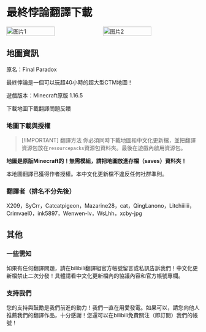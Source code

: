 <script setup>
import ButtonComponent from '../../.vitepress/theme/components/ButtonComponent.vue'
</script>

# 最終悖論翻譯下載
<div style="display: flex">
  <img src="https://s11.ax1x.com/2024/02/25/pFa1mDg.jpg" style="width:50%" alt="图片1">
  <img src="https://s11.ax1x.com/2024/02/25/pFa1Nb4.jpg" style="width:50%" alt="图片2">
</div>

## 地圖資訊

原名：Final Paradox

最終悖論是一個可以玩超40小時的超大型CTM地圖！

遊戲版本：Minecraft原版 1.16.5

<div style="display: flex;">
  <ButtonComponent link="https://www.mediafire.com/file/l6el23bvw6mrye1/Final_Paradox_v1.0.18.zip/file">下載地圖</ButtonComponent>
  <ButtonComponent buttonClass='button2' link="https://vmhanhuazu.lanzouy.com/s/fp-vmct-cn">下載翻譯</ButtonComponent>
  <ButtonComponent buttonClass='button3' link="https://vm-comment.pp.ua/posts/39967.html">問題反饋</ButtonComponent>
</div>


### 地圖下載與授權

> [!IMPORTANT] 翻譯方法
> 你必須同時下載地圖和中文化更新檔，並把翻譯資源包放在`resourcepacks`資源包資料夾。最後在遊戲內啟用資源包。

**地圖是原版Minecraft的！無需模組，請把地圖放進存檔（saves）資料夾！**

本地圖翻譯已獲得作者授權。本中文化更新檔不違反任何社群準則。

### 翻譯者（排名不分先後）

X209，SyCrr，Catcatpigeon，Mazarine28，cat，QingLanono，Litchiiiiii，Crimvael0，ink5897，Wenwen-lv，WsLhh，xcby-jpg

## 其他
### 一些需知
如果有任何翻譯問題，請在bilibili翻譯組官方帳號留言或私訊告訴我們！中文化更新檔禁止二次分發！具體請看中文化更新檔內的協議內容和官方帳號專欄。

### 支持我們
您的支持與鼓勵是我們前進的動力！我們一直在用愛發電。如果可以，請您向他人推薦我們的翻譯作品，十分感謝！您還可以在bilibili免費關注（即訂閱）我們的帳號！